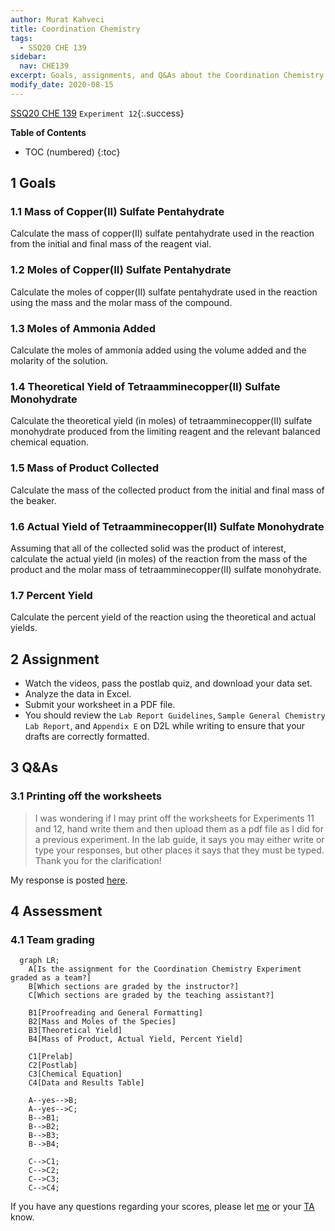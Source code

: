 ```yaml
---
author: Murat Kahveci
title: Coordination Chemistry
tags: 
  - SSQ20 CHE 139
sidebar:
  nav: CHE139  
excerpt: Goals, assignments, and Q&As about the Coordination Chemistry Experiment.
modify_date: 2020-08-15
---
```

<a class="button button--primary button--pill" href="/tpv">SSQ20 CHE 139</a>
`Experiment 12`{:.success}

__Table of Contents__

* TOC (numbered)
{:toc}

## 1 Goals

### 1.1 Mass of Copper(II) Sulfate Pentahydrate

Calculate the mass of copper(II) sulfate pentahydrate used in the reaction from the initial and final mass of the reagent vial.

### 1.2 Moles of Copper(II) Sulfate Pentahydrate

Calculate the moles of copper(II) sulfate pentahydrate used in the reaction using the mass and the molar mass of the compound.

### 1.3 Moles of Ammonia Added

Calculate the moles of ammonia added using the volume added and the molarity of the solution.

### 1.4 Theoretical Yield of Tetraamminecopper(II) Sulfate Monohydrate

Calculate the theoretical yield (in moles) of tetraamminecopper(II) sulfate monohydrate produced from the limiting reagent and the relevant balanced chemical equation.

### 1.5 Mass of Product Collected

Calculate the mass of the collected product from the initial and final mass of the beaker.

### 1.6 Actual Yield of Tetraamminecopper(II) Sulfate Monohydrate

Assuming that all of the collected solid was the product of interest, calculate the actual yield (in moles) of the reaction from the mass of the product and the molar mass of tetraamminecopper(II) sulfate monohydrate.

### 1.7 Percent Yield

Calculate the percent yield of the reaction using the theoretical and actual yields.

## 2 Assignment

- Watch the videos, pass the postlab quiz, and download your data set.
- Analyze the data in Excel.
- Submit your worksheet in a PDF file.
- You should review the `Lab Report Guidelines`, `Sample General Chemistry Lab Report`, and `Appendix E` on D2L while writing to ensure that your drafts are correctly formatted.

## 3 Q&As

### 3.1 Printing off the worksheets

> I was wondering if I may print off the worksheets for Experiments 11 and 12, hand write them and then upload them as a pdf file as I did for a previous experiment. In the lab guide, it says you may either write or type your responses, but other places it says that they must be typed. Thank you for the clarification!

My response is posted [here](/fwb#31-printing-off-the-worksheets).

## 4 Assessment 

### 4.1 Team grading

```mermaid
  graph LR;
    A[Is the assignment for the Coordination Chemistry Experiment graded as a team?]
    B[Which sections are graded by the instructor?]
    C[Which sections are graded by the teaching assistant?]

    B1[Proofreading and General Formatting]
    B2[Mass and Moles of the Species]
    B3[Theoretical Yield]
    B4[Mass of Product, Actual Yield, Percent Yield]

    C1[Prelab]
    C2[Postlab]
    C3[Chemical Equation]
    C4[Data and Results Table]

    A--yes-->B;
    A--yes-->C;
    B-->B1;
    B-->B2;
    B-->B3;
    B-->B4;

    C-->C1;
    C-->C2;
    C-->C3;
    C-->C4;
```

If you have any questions regarding your scores, please let [me](mailto:mkahveci@depaul.edu) or your [TA](mailto:brownt1129@gmail.com) know.
